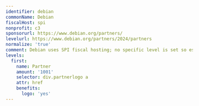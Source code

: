 ```yaml
---
identifier: debian
commonName: Debian
fiscalHost: spi
nonprofit: c3
sponsorurl: https://www.debian.org/partners/
levelurl: https://www.debian.org/partners/2024/partners
normalize: 'true'
comment: Debian uses SPI fiscal hosting; no specific level is set so estimate at 1001
levels:
  first:
    name: Partner
    amount: '1001'
    selector: div.partnerlogo a
    attr: href
    benefits:
      logo: 'yes'
---
```

